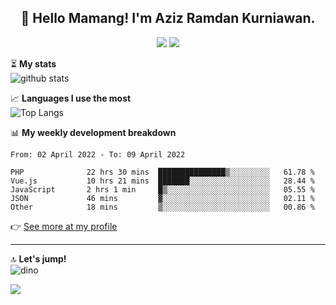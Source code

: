 <h2 align="center">👋 Hello Mamang! I'm Aziz Ramdan Kurniawan.</h2>  
<p align="center">
  <img src="https://komarev.com/ghpvc/?username=azizramdan">
  <img src="https://wakatime.com/badge/user/90056fa0-4c31-4eca-954e-2a3ac05896f9.svg">
</p>
    
⏳ **My stats**  
![github stats](https://github-readme-stats.vercel.app/api?username=azizramdan&show_icons=true&count_private=true&title_color=000&hide_border=true&hide_title=true)  

📈 **Languages I use the most**  
![Top Langs](https://github-readme-stats.vercel.app/api/top-langs/?username=azizramdan&layout=compact&langs_count=6&hide=tsql&hide_border=true&hide_title=true&exclude_repo=Futsal-Go,Futsal-Go-Admin,Sistem-Informasi-Sensus-Harian-Rawat-Inap)  

📊 **My weekly development breakdown**
<!--START_SECTION:waka-->

```text
From: 02 April 2022 - To: 09 April 2022

PHP              22 hrs 30 mins  ███████████████▒░░░░░░░░░   61.78 %
Vue.js           10 hrs 21 mins  ███████░░░░░░░░░░░░░░░░░░   28.44 %
JavaScript       2 hrs 1 min     █▒░░░░░░░░░░░░░░░░░░░░░░░   05.55 %
JSON             46 mins         ▓░░░░░░░░░░░░░░░░░░░░░░░░   02.11 %
Other            18 mins         ▒░░░░░░░░░░░░░░░░░░░░░░░░   00.86 %
```

<!--END_SECTION:waka-->
👉 [See more at my profile](https://wakatime.com/@azizramdan)
***
🔝 **Let's jump!**  
![dino](https://raw.githubusercontent.com/azizramdan/azizramdan/master/dino.gif)  

![](https://hit.yhype.me/github/profile?user_id=27954794)
